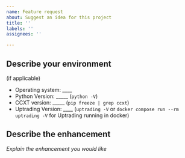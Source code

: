 ```yaml
---
name: Feature request
about: Suggest an idea for this project
title: ''
labels: ''
assignees: ''

---
```


<!-- 
Note: this section will not show up in the issue.
Have you search for this feature before requesting it? It's highly likely that a similar request was already filed.
-->

## Describe your environment
(if applicable)

  * Operating system: ____
  * Python Version: _____ (`python -V`)
  * CCXT version: _____ (`pip freeze | grep ccxt`)
  * Uptrading Version: ____ (`uptrading -V` or `docker compose run --rm uptrading -V` for Uptrading running in docker)


## Describe the enhancement

*Explain the enhancement you would like*
